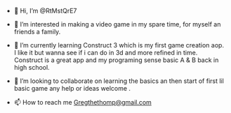 - 👋 Hi, I’m @RtMstQrE7
- 👀 I’m interested in making a video game in my spare time, for myself an friends a family.
- 🌱 I’m currently learning Construct 3 which is my first game creation aop.
  I like it but wanna see if i can do in 3d and more refined in time.
  Construct is a great app and my programing sense basic A & B back in high school.
- 💞️ I’m looking to collaborate on learning the basics an then start of first lil basic game any help or ideas welcome .
  
- 📫 How to reach me Gregthethomp@gmail.com 

<!---
RtMstQrE7/RtMstQrE7 is a ✨ special ✨ repository because its `README.md` (this file) appears on your GitHub profile.
You can click the Preview link to take a look at your changes.
--->
